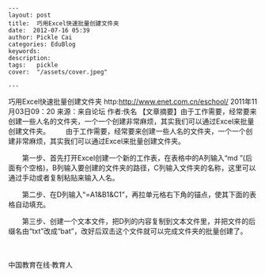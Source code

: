 
    ---
    layout: post  
    title:  巧用Excel快速批量创建文件夹  
    date:  2012-07-16 05:39  
    author: Pickle Cai  
    categories: EduBlog  
    keywords: 
    description:   
    tags:	pickle   
    cover:  "/assets/cover.jpeg"  

    ---  
    
巧用Excel快速批量创建文件夹          http:http://www.enet.com.cn/eschool/  2011年11月03日09：20  来源：来自论坛  作者:佚名  	   【文章摘要】由于工作需要，经常要来创建一些人名的文件夹，一个一个创建非常麻烦，其实我们可以通过Excel来批量创建文件夹。	    　　由于工作需要，经常要来创建一些人名的文件夹，一个一个创建非常麻烦，其实我们可以通过Excel来批量创建文件夹。



　　第一步、首先打开Excel创建一个新的工作表，在表格中的A列输入“md ”(后面有个空格)，B列输入要创建的文件夹的路径，C列输入文件夹的名称，这里可以通过手动或者复制粘贴来输入人名。





　　第二步、在D列输入“=A1&B1&C1”，再拉单元格右下角的锚点，使其下面的表格自动填充。





　　第三步、创建一个文本文件，把D列的内容复制到文本文件里，并把文件的后缀名由“txt”改成“bat”，改好后双击这个文件就可以完成文件夹的批量创建了。



　　	   		 		

		    
 中国教育在线·教育人

